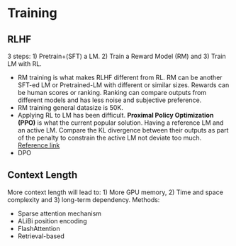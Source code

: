 # Training
## RLHF
3 steps: 1) Pretrain+(SFT) a LM. 2) Train a Reward Model (RM) and 3) Train LM with RL.
- RM training is what makes RLHF different from RL. RM can be another SFT-ed LM or Pretrained-LM 
with different or similar sizes.
Rewards can be human scores or ranking. Ranking can compare outputs from different models and has 
less noise and subjective preference.
- RM training general datasize is 50K.
- Applying RL to LM has been difficult. **Proximal Policy Optimization (PPO)** is what the current popular 
solution. Having a reference LM and an active LM. Compare the KL divergence between their outputs as 
part of the penalty to constrain the active LM not deviate too much.
[Reference link](https://huggingface.co/docs/trl/main/en/quickstart)
- DPO

## Context Length
More context length will lead to: 1) More GPU memory, 2) Time and space complexity and 3) long-term dependency.
Methods:
- Sparse attention mechanism
- ALiBi position encoding
- FlashAttention
- Retrieval-based
